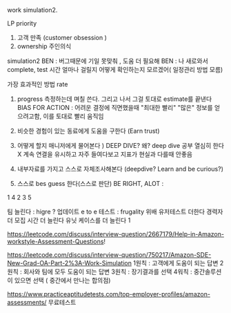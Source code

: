 work simulation2.

LP priority
1. 고객 만족 (customer obsession )
2. ownership 주인의식


simulation2 
BEN : 버그때문에 기일 못맞춰 , 도움 더 필요해
BEN : 나 새로와서 complete, test 시간 얼마나 걸릴지 어떻게 확인하는지 모르겠어( 일정관리 방법 모름)

가장 효과적인 방법 rate 
1) progress 측정하는데 며칠 쓴다. 그리고 나서 그걸 토대로 estimate를 끝낸다 
    BIAS FOR ACTION : 어려운 결정에 직면했을때 "최대한 빨리" "많은" 정보를 얻으려고함, 이를 토대로 빨리 움직임
2) 비슷한 경험이 있는 동료에게 도움을 구한다 (Earn trust)
3) 어떻게 할지 매니저에게 물어본다 )
   DEEP DIVE? 왜? deep dive 공부 열심히 한다 X 계속 연결을 유시하고 자주 들여다보고 지표가 현실과 다를때 안좋음

4) 내부자료를 가지고 스스로 자체조사해본다 
    (deepdive? Learn and be curious?) 
5) 스스로 bes guess 한다(스스로 판단)
    BE RIGHT, ALOT : 


1 4 2 3 5

팀 늘린다 : higre ?
업데이트 e to e 테스트 : frugality 위배
유저테스트 더한다
경력자 더 모집
시간 더 늘린다
유닛 케이스를 더 늘린다
1


https://leetcode.com/discuss/interview-question/2667179/Help-in-Amazon-workstyle-Assessment-Questions!




https://leetcode.com/discuss/interview-question/750217/Amazon-SDE-New-Grad-OA-Part-2%3A-Work-Simulation
1원칙 : 고객에게 도움이 되는 답변
2원칙 : 회사와 팀에 모두 도움이 되는 답변
3원칙 : 장기결과를 선택
4워칙 : 중간솔루션이 있으면 선택 ( 중간에서 만나는 합의점)


https://www.practiceaptitudetests.com/top-employer-profiles/amazon-assessments/
무료테스트


